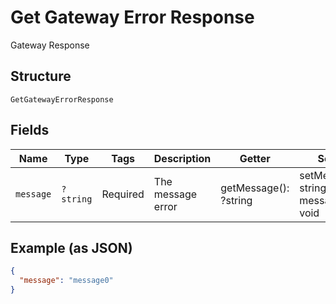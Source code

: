 
# Get Gateway Error Response

Gateway Response

## Structure

`GetGatewayErrorResponse`

## Fields

| Name | Type | Tags | Description | Getter | Setter |
|  --- | --- | --- | --- | --- | --- |
| `message` | `?string` | Required | The message error | getMessage(): ?string | setMessage(?string message): void |

## Example (as JSON)

```json
{
  "message": "message0"
}
```

